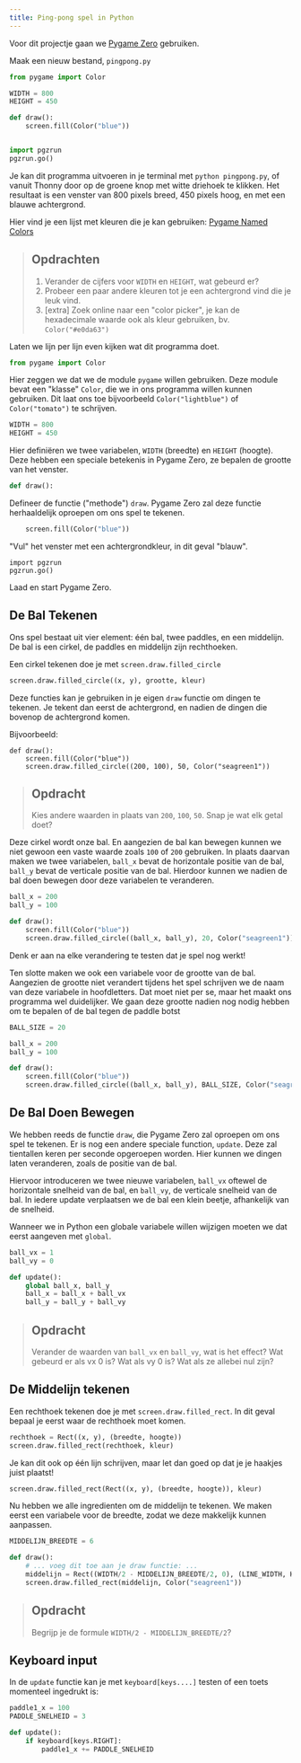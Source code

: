 ```yaml
---
title: Ping-pong spel in Python
---
```


Voor dit projectje gaan we [Pygame Zero](https://pygame-zero.readthedocs.io/en/stable/) gebruiken.

Maak een nieuw bestand, `pingpong.py`

```python
from pygame import Color

WIDTH = 800
HEIGHT = 450

def draw():
    screen.fill(Color("blue"))


import pgzrun
pgzrun.go()
```

Je kan dit programma uitvoeren in je terminal met `python pingpong.py`, of
vanuit Thonny door op de groene knop met witte driehoek te klikken. Het
resultaat is een venster van 800 pixels breed, 450 pixels hoog, en met een
blauwe achtergrond.

Hier vind je een lijst met kleuren die je kan gebruiken: [Pygame Named Colors](https://www.pygame.org/docs/ref/color_list.html)

> ## Opdrachten
> 1. Verander de cijfers voor `WIDTH` en `HEIGHT`, wat gebeurd er?
> 2. Probeer een paar andere kleuren tot je een achtergrond vind die je leuk vind.
> 2. [extra] Zoek online naar een "color picker", je kan de hexadecimale waarde ook als kleur gebruiken, bv. `Color("#e0da63")`

Laten we lijn per lijn even kijken wat dit programma doet.

```python
from pygame import Color
```

Hier zeggen we dat we de module `pygame` willen gebruiken. Deze module bevat een
"klasse" `Color`, die we in ons programma willen kunnen gebruiken. Dit laat ons
toe bijvoorbeeld `Color("lightblue")` of `Color("tomato")` te schrijven.

```python
WIDTH = 800
HEIGHT = 450
```

Hier definiëren we twee variabelen, `WIDTH` (breedte) en `HEIGHT` (hoogte). Deze
hebben een speciale betekenis in Pygame Zero, ze bepalen de grootte van het
venster.

```python
def draw():
```

Defineer de functie ("methode") `draw`. Pygame Zero zal deze functie
herhaaldelijk oproepen om ons spel te tekenen.

```python
    screen.fill(Color("blue"))
```

"Vul" het venster met een achtergrondkleur, in dit geval "blauw".

```
import pgzrun
pgzrun.go()
```

Laad en start Pygame Zero.

## De Bal Tekenen

Ons spel bestaat uit vier element: één bal, twee paddles, en een middelijn. De
bal is een cirkel, de paddles en middelijn zijn rechthoeken.

Een cirkel tekenen doe je met `screen.draw.filled_circle` 

```python
screen.draw.filled_circle((x, y), grootte, kleur)
```

Deze functies kan je gebruiken in je eigen `draw` functie om dingen te tekenen.
Je tekent dan eerst de achtergrond, en nadien de dingen die bovenop de
achtergrond komen.

Bijvoorbeeld:

```
def draw():
    screen.fill(Color("blue"))
    screen.draw.filled_circle((200, 100), 50, Color("seagreen1"))
```

> ## Opdracht 
> Kies andere waarden in plaats van `200`, `100`, `50`. Snap je wat
> elk getal doet?

Deze cirkel wordt onze bal. En aangezien de bal kan bewegen kunnen we niet
gewoon een vaste waarde zoals `100` of `200` gebruiken. In plaats daarvan maken
we twee variabelen, `ball_x` bevat de horizontale positie van de bal, `ball_y`
bevat de verticale positie van de bal. Hierdoor kunnen we nadien de bal doen
bewegen door deze variabelen te veranderen.

```python
ball_x = 200
ball_y = 100

def draw():
    screen.fill(Color("blue"))
    screen.draw.filled_circle((ball_x, ball_y), 20, Color("seagreen1"))
```

Denk er aan na elke verandering te testen dat je spel nog werkt!

Ten slotte maken we ook een variabele voor de grootte van de bal. Aangezien de
grootte niet verandert tijdens het spel schrijven we de naam van deze variabele
in hoofdletters. Dat moet niet per se, maar het maakt ons programma wel
duidelijker. We gaan deze grootte nadien nog nodig hebben om te bepalen of de
bal tegen de paddle botst

```python
BALL_SIZE = 20

ball_x = 200
ball_y = 100

def draw():
    screen.fill(Color("blue"))
    screen.draw.filled_circle((ball_x, ball_y), BALL_SIZE, Color("seagreen1"))
```

## De Bal Doen Bewegen

We hebben reeds de functie `draw`, die Pygame Zero zal oproepen om ons spel te
tekenen. Er is nog een andere speciale function, `update`. Deze zal tientallen
keren per seconde opgeroepen worden. Hier kunnen we dingen laten veranderen,
zoals de positie van de bal.

Hiervoor introduceren we twee nieuwe variabelen, `ball_vx` oftewel de
horizontale snelheid van de bal, en `ball_vy`, de verticale snelheid van de bal.
In iedere update verplaatsen we de bal een klein beetje, afhankelijk van de
snelheid.

Wanneer we in Python een globale variabele willen wijzigen moeten we dat eerst
aangeven met `global`.

```python
ball_vx = 1
ball_vy = 0

def update():
    global ball_x, ball_y
    ball_x = ball_x + ball_vx
    ball_y = ball_y + ball_vy
```

> ## Opdracht 
> Verander de waarden van `ball_vx` en `ball_vy`, wat is het effect?
> Wat gebeurd er als vx 0 is? Wat als vy 0 is? Wat als ze allebei nul zijn?

## De Middelijn tekenen

Een rechthoek tekenen doe je met `screen.draw.filled_rect`. In dit geval bepaal
je eerst waar de rechthoek moet komen.

```python
rechthoek = Rect((x, y), (breedte, hoogte))
screen.draw.filled_rect(rechthoek, kleur)
```

Je kan dit ook op één lijn schrijven, maar let dan goed op dat je je haakjes
juist plaatst!

```python
screen.draw.filled_rect(Rect((x, y), (breedte, hoogte)), kleur)
```

Nu hebben we alle ingredienten om de middelijn te tekenen. We maken eerst een
variabele voor de breedte, zodat we deze makkelijk kunnen aanpassen.

```python
MIDDELIJN_BREEDTE = 6

def draw():
    # ... voeg dit toe aan je draw functie: ...
    middelijn = Rect((WIDTH/2 - MIDDELIJN_BREEDTE/2, 0), (LINE_WIDTH, HEIGHT))
    screen.draw.filled_rect(middelijn, Color("seagreen1"))
```

> ## Opdracht
> Begrijp je de formule `WIDTH/2 - MIDDELIJN_BREEDTE/2`? 

## Keyboard input

In de `update` functie kan je met `keyboard[keys....]` testen of een toets
momenteel ingedrukt is:

``` python
paddle1_x = 100
PADDLE_SNELHEID = 3

def update():
    if keyboard[keys.RIGHT]:
        paddle1_x += PADDLE_SNELHEID
```
